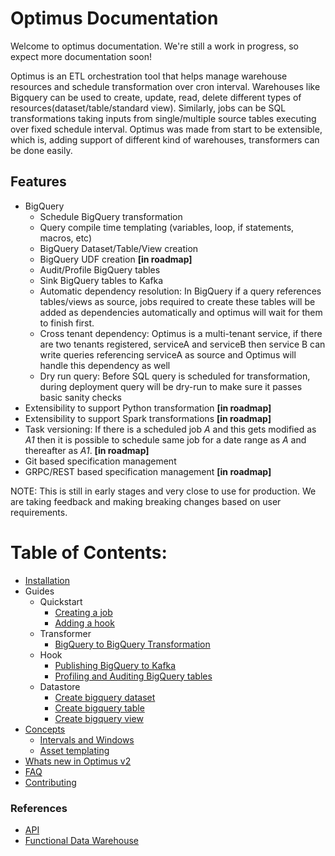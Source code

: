 # Optimus Documentation

Welcome to optimus documentation. We're still a work in progress, 
so expect more documentation soon!

Optimus is an ETL orchestration tool that helps manage warehouse resources and 
schedule transformation over cron interval. Warehouses like Bigquery can be used
to create, update, read, delete different types of resources(dataset/table/standard view).
Similarly, jobs can be SQL transformations taking inputs from single/multiple
source tables executing over fixed schedule interval. Optimus was made from start
to be extensible, which is, adding support of different kind of warehouses, 
transformers can be done easily.

## Features
- BigQuery
  - Schedule BigQuery transformation
  - Query compile time templating (variables, loop, if statements, macros, etc)
  - BigQuery Dataset/Table/View creation
  - BigQuery UDF creation **[in roadmap]**
  - Audit/Profile BigQuery tables
  - Sink BigQuery tables to Kafka
  - Automatic dependency resolution: In BigQuery if a query references
    tables/views as source, jobs required to create these tables will be added
    as dependencies automatically and optimus will wait for them to finish first.
  - Cross tenant dependency: Optimus is a multi-tenant service, if there are two
    tenants registered, serviceA and serviceB then service B can write queries
    referencing serviceA as source and Optimus will handle this dependency as well
  - Dry run query: Before SQL query is scheduled for transformation, during 
    deployment query will be dry-run to make sure it passes basic sanity 
    checks
- Extensibility to support Python transformation **[in roadmap]**
- Extensibility to support Spark transformations **[in roadmap]**
- Task versioning: If there is a scheduled job *A* and this gets modified as
  *A1* then it is possible to schedule same job for a date range as *A* and 
  thereafter as *A1*. **[in roadmap]**
- Git based specification management
- GRPC/REST based specification management **[in roadmap]**
  
NOTE: This is still in early stages and very close to use for production.
We are taking feedback and making breaking changes based on user requirements.


# Table of Contents:
* [Installation](installation.md)
* Guides
  * Quickstart
    * [Creating a job](guides/creating-a-job.md)
    * [Adding a hook](guides/adding-a-hook.md)
  * Transformer
    * [BigQuery to BigQuery Transformation](guides/task-bq2bq.md)
  * Hook
    * [Publishing BigQuery to Kafka](guides/publishing-from-bigquery-to-kafka.md)
    * [Profiling and Auditing BigQuery tables](guides/predator.md)
  * Datastore
    * [Create bigquery dataset](guides/create-bigquery-dataset.md)
    * [Create bigquery table](guides/create-bigquery-table.md)
    * [Create bigquery view](guides/create-bigquery-view.md)
* [Concepts](concepts/index.md)
  * [Intervals and Windows](concepts/intervals-and-windows.md)
  * [Asset templating](concepts/index.md#Assets)
* [Whats new in Optimus v2](concepts/v1-to-v2.md)
* [FAQ](reference/FAQ.md)
* [Contributing](contribute/contributing.md)

### References
- [API](https://github.com/odpf/proton/blob/8fd40739a2de5328ab8c2fc4fa4c78dca78523c7/odpf/optimus/RuntimeService.proto)
- [Functional Data Warehouse](https://medium.com/@maximebeauchemin/functional-data-engineering-a-modern-paradigm-for-batch-data-processing-2327ec32c42a)
